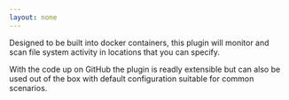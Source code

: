 ```yaml
---
layout: none
---
```

Designed to be built into docker containers, this plugin will monitor and scan file system activity in locations that you can specify.

With the code up on GitHub the plugin is readly extensible but can also be used out of the box with default configuration suitable for common scenarios.


